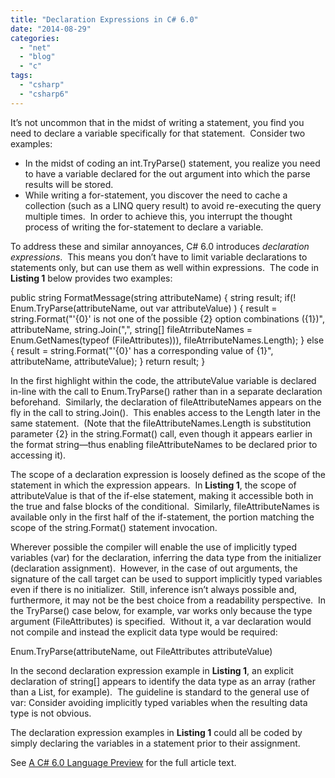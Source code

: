 ```yaml
---
title: "Declaration Expressions in C# 6.0"
date: "2014-08-29"
categories: 
  - "net"
  - "blog"
  - "c"
tags: 
  - "csharp"
  - "csharp6"
---
```


It’s not uncommon that in the midst of writing a statement, you find you need to declare a variable specifically for that statement.  Consider two examples:

- In the midst of coding an int.TryParse() statement, you realize you need to have a variable declared for the out argument into which the parse results will be stored.
- While writing a for-statement, you discover the need to cache a collection (such as a LINQ query result) to avoid re-executing the query multiple times.  In order to achieve this, you interrupt the thought process of writing the for-statement to declare a variable.

To address these and similar annoyances, C# 6.0 introduces _declaration expressions_.  This means you don’t have to limit variable declarations to statements only, but can use them as well within expressions.  The code in **Listing 1** below provides two examples:

public string FormatMessage(string attributeName)
{
    string result;
    if(! Enum.TryParse<FileAttributes>(attributeName, out var attributeValue) )
    {
        result = string.Format("'{0}' is not one of the possible {2} option combinations ({1})",
            attributeName, 
            string.Join(",", string\[\] fileAtrributeNames = Enum.GetNames(typeof (FileAttributes))),
                fileAtrributeNames.Length);
    }
    else
    {
        result = string.Format("'{0}' has a corresponding value of {1}",
            attributeName, attributeValue);
    }
    return result;
}

In the first highlight within the code, the attributeValue variable is declared in-line with the call to Enum.TryParse() rather than in a separate declaration beforehand.  Similarly, the declaration of fileAttributeNames appears on the fly in the call to string.Join().  This enables access to the Length later in the same statement.  (Note that the fileAttributeNames.Length is substitution parameter {2} in the string.Format() call, even though it appears earlier in the format string—thus enabling fileAttributeNames to be declared prior to accessing it).

The scope of a declaration expression is loosely defined as the scope of the statement in which the expression appears.  In **Listing 1**, the scope of attributeValue is that of the if-else statement, making it accessible both in the true and false blocks of the conditional.  Similarly, fileAttributeNames is available only in the first half of the if-statement, the portion matching the scope of the string.Format() statement invocation.

Wherever possible the compiler will enable the use of implicitly typed variables (var) for the declaration, inferring the data type from the initializer (declaration assignment).  However, in the case of out arguments, the signature of the call target can be used to support implicitly typed variables even if there is no initializer.  Still, inference isn’t always possible and, furthermore, it may not be the best choice from a readability perspective.  In the TryParse() case below, for example, var works only because the type argument (FileAttributes) is specified.  Without it, a var declaration would not compile and instead the explicit data type would be required:

Enum.TryParse(attributeName, out FileAttributes attributeValue)

In the second declaration expression example in **Listing 1**, an explicit declaration of string\[\] appears to identify the data type as an array (rather than a List<string>, for example).  The guideline is standard to the general use of var: Consider avoiding implicitly typed variables when the resulting data type is not obvious.

The declaration expression examples in **Listing 1** could all be coded by simply declaring the variables in a statement prior to their assignment.

See [A C# 6.0 Language Preview](https://msdn.microsoft.com/en-us/magazine/dn683793.aspx) for the full article text.
